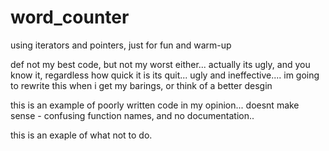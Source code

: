 # word_counter
using iterators and pointers, just for fun and warm-up


def not my best code, but not my worst either... actually its ugly, and you know it, regardless how quick it is its quit... ugly and ineffective.... im going to rewrite this when i get my barings, or think of a better desgin

this is an example of poorly written code in my opinion... doesnt make sense - confusing function names, and no documentation..

this is an exaple of what not to do.
